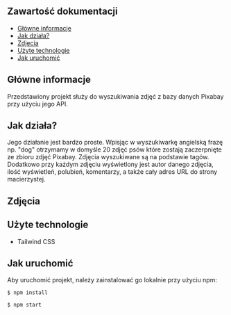 ## Zawartość dokumentacji
* [Główne informacje](#general)
* [Jak działa?](#how)
* [Zdjęcia](#pictures)
* [Użyte technologie](#tech)
* [Jak uruchomić](#setup)

## Główne informacje
Przedstawiony projekt służy do wyszukiwania zdjęć z bazy danych Pixabay przy użyciu jego API.

	
## Jak działa?
Jego działanie jest bardzo proste. Wpisjąc w wyszukiwarkę angielską frazę np. "dog" otrzymamy w domyśle 20 zdjęć psów które zostają zaczerpnięte ze zbioru zdjęć Pixabay. Zdjęcia wyszukiwane są na podstawie tagów. Dodatkowo przy każdym zdjęciu wyświetlony jest autor danego zdjęcia, ilość wyświetleń, polubień, komentarzy, a także cały adres URL do strony macierzystej.

## Zdjęcia


## Użyte technologie

- Tailwind CSS

## Jak uruchomić
Aby uruchomić projekt, należy zainstalować go lokalnie przy użyciu npm:

```
$ npm install

$ npm start
```

